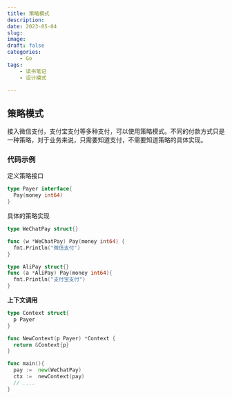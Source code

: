 ```yaml
---
title: 策略模式
description: 
date: 2023-05-04
slug: 
image: 
draft: false
categories:
    - Go
tags:
    - 读书笔记
    - 设计模式

---
```


## 策略模式

接入微信支付，支付宝支付等多种支付，可以使用策略模式。不同的付款方式只是一种策略，对于业务来说，只需要知道支付，不需要知道策略的具体实现。

### 代码示例

定义策略接口

```go
type Payer interface{
  Pay(money int64) 
}
```

具体的策略实现

```go
type WeChatPay struct{}

func (w *WeChatPay) Pay(money int64) {
  fmt.Println("微信支付")
}
```

```go
type AliPay struct{}
func (a *AliPay) Pay(money int64){
  fmt.Println("支付宝支付")
}
```

**上下文调用**

```go
type Context struct{
  p Payer
}

func NewContext(p Payer) *Context {
  return &Context{p}
}

func main(){
  pay :=  new(WeChatPay)
  ctx :=  newContext(pay)
  // ....
}
```

